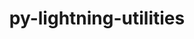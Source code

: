 ---
title: "py-lightning-utilities"
layout: cache
categories: [package, develop-2024-11-03]
meta: {"versions": ["0.11.2"], "compilers": ["apple-clang@=15.0.0", "gcc@=11.4.0", "gcc@=13.2.0"], "oss": ["ubuntu22.04", "ubuntu24.04", "ventura"], "platforms": ["darwin", "linux"], "targets": ["aarch64", "neoverse_v1", "x86_64_v3"], "stacks": ["e4s", "e4s-neoverse_v1", "ml-darwin-aarch64-mps", "ml-linux-aarch64-cpu", "ml-linux-aarch64-cuda", "ml-linux-x86_64-cpu", "ml-linux-x86_64-cuda", "root"], "num_specs": 8, "num_specs_by_stack": {"ml-darwin-aarch64-mps": 2, "root": 8, "e4s-neoverse_v1": 1, "e4s": 1, "ml-linux-aarch64-cuda": 2, "ml-linux-aarch64-cpu": 2, "ml-linux-x86_64-cuda": 2, "ml-linux-x86_64-cpu": 2}}
spec_details: [{"hash": "fvgaj2hmxdwgpv4jxuxuyjubnng3dafc", "compiler": "apple-clang@=15.0.0", "versions": ["0.11.2"], "os": "ventura", "platform": "darwin", "target": "aarch64", "variants": ["build_system=python_pip"], "stacks": ["ml-darwin-aarch64-mps", "root"], "size": "-", "tarball": "https://binaries.spack.io/develop-2024-11-03/build_cache/darwin-ventura-aarch64/apple-clang-15.0.0/py-lightning-utilities-0.11.2/darwin-ventura-aarch64-apple-clang-15.0.0-py-lightning-utilities-0.11.2-fvgaj2hmxdwgpv4jxuxuyjubnng3dafc.spack"}, {"hash": "gqqt7s4dzudsrcvg2aoqksvc5s6dl3fo", "compiler": "apple-clang@=15.0.0", "versions": ["0.11.2"], "os": "ventura", "platform": "darwin", "target": "aarch64", "variants": ["build_system=python_pip"], "stacks": ["ml-darwin-aarch64-mps", "root"], "size": "-", "tarball": "https://binaries.spack.io/develop-2024-11-03/build_cache/darwin-ventura-aarch64/apple-clang-15.0.0/py-lightning-utilities-0.11.2/darwin-ventura-aarch64-apple-clang-15.0.0-py-lightning-utilities-0.11.2-gqqt7s4dzudsrcvg2aoqksvc5s6dl3fo.spack"}, {"hash": "24e5dkg5yyzetxd6vfbkeufurzhsoiuw", "compiler": "gcc@=11.4.0", "versions": ["0.11.2"], "os": "ubuntu22.04", "platform": "linux", "target": "neoverse_v1", "variants": ["build_system=python_pip"], "stacks": ["root", "e4s-neoverse_v1"], "size": "-", "tarball": "https://binaries.spack.io/develop-2024-11-03/build_cache/linux-ubuntu22.04-neoverse_v1/gcc-11.4.0/py-lightning-utilities-0.11.2/linux-ubuntu22.04-neoverse_v1-gcc-11.4.0-py-lightning-utilities-0.11.2-24e5dkg5yyzetxd6vfbkeufurzhsoiuw.spack"}, {"hash": "6jfpg3newohdftd7rvy5bmzvpauchxwx", "compiler": "gcc@=11.4.0", "versions": ["0.11.2"], "os": "ubuntu22.04", "platform": "linux", "target": "x86_64_v3", "variants": ["build_system=python_pip"], "stacks": ["root", "e4s"], "size": "-", "tarball": "https://binaries.spack.io/develop-2024-11-03/build_cache/linux-ubuntu22.04-x86_64_v3/gcc-11.4.0/py-lightning-utilities-0.11.2/linux-ubuntu22.04-x86_64_v3-gcc-11.4.0-py-lightning-utilities-0.11.2-6jfpg3newohdftd7rvy5bmzvpauchxwx.spack"}, {"hash": "ao65d5ykw5p3b5kxp75xyvh44lsiapii", "compiler": "gcc@=13.2.0", "versions": ["0.11.2"], "os": "ubuntu24.04", "platform": "linux", "target": "aarch64", "variants": ["build_system=python_pip"], "stacks": ["ml-linux-aarch64-cuda", "root", "ml-linux-aarch64-cpu"], "size": "-", "tarball": "https://binaries.spack.io/develop-2024-11-03/build_cache/linux-ubuntu24.04-aarch64/gcc-13.2.0/py-lightning-utilities-0.11.2/linux-ubuntu24.04-aarch64-gcc-13.2.0-py-lightning-utilities-0.11.2-ao65d5ykw5p3b5kxp75xyvh44lsiapii.spack"}, {"hash": "jjqmv6phwmecpydn4xswqbct3qdtosh3", "compiler": "gcc@=13.2.0", "versions": ["0.11.2"], "os": "ubuntu24.04", "platform": "linux", "target": "aarch64", "variants": ["build_system=python_pip"], "stacks": ["ml-linux-aarch64-cuda", "root", "ml-linux-aarch64-cpu"], "size": "-", "tarball": "https://binaries.spack.io/develop-2024-11-03/build_cache/linux-ubuntu24.04-aarch64/gcc-13.2.0/py-lightning-utilities-0.11.2/linux-ubuntu24.04-aarch64-gcc-13.2.0-py-lightning-utilities-0.11.2-jjqmv6phwmecpydn4xswqbct3qdtosh3.spack"}, {"hash": "evudbyr6mg3jzzctt5ozu6hian45ekda", "compiler": "gcc@=13.2.0", "versions": ["0.11.2"], "os": "ubuntu24.04", "platform": "linux", "target": "x86_64_v3", "variants": ["build_system=python_pip"], "stacks": ["root", "ml-linux-x86_64-cuda", "ml-linux-x86_64-cpu"], "size": "-", "tarball": "https://binaries.spack.io/develop-2024-11-03/build_cache/linux-ubuntu24.04-x86_64_v3/gcc-13.2.0/py-lightning-utilities-0.11.2/linux-ubuntu24.04-x86_64_v3-gcc-13.2.0-py-lightning-utilities-0.11.2-evudbyr6mg3jzzctt5ozu6hian45ekda.spack"}, {"hash": "zh4jci2fugltdxssxsz274p7uc7s4dpr", "compiler": "gcc@=13.2.0", "versions": ["0.11.2"], "os": "ubuntu24.04", "platform": "linux", "target": "x86_64_v3", "variants": ["build_system=python_pip"], "stacks": ["root", "ml-linux-x86_64-cuda", "ml-linux-x86_64-cpu"], "size": "-", "tarball": "https://binaries.spack.io/develop-2024-11-03/build_cache/linux-ubuntu24.04-x86_64_v3/gcc-13.2.0/py-lightning-utilities-0.11.2/linux-ubuntu24.04-x86_64_v3-gcc-13.2.0-py-lightning-utilities-0.11.2-zh4jci2fugltdxssxsz274p7uc7s4dpr.spack"}]
---